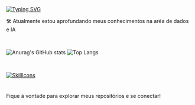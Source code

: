 <!--TEXT-->

  <a href="https://git.io/typing-svg">
    <img src="https://readme-typing-svg.demolab.com?font=Fira+Code&weight=600&size=25&pause=1000&color=ffffff&random=false&width=435&height=40&lines=Ol%C3%A1%2C+Eu+sou+Marco+Sabino!"        alt="Typing SVG">
  </a>

</div>

<!--DESCRIPTION-->
  🛠 Atualmente estou aprofundando meus conhecimentos na aréa de dados e IA
  </p>
  
</div>

<!--STATS-->
 <br>

  
![Anurag's GitHub stats](https://github-readme-stats.vercel.app/api?username=Gb-Malaquias&show_icons=true&theme=dark&show)
![Top Langs](https://github-readme-stats.vercel.app/api/top-langs/?username=Gb-Malaquias&layout=compact&theme=dark&show)

</div>


<!--TECHNOLOGIES-->

<br>
  
  [![SkillIcons](https://skillicons.dev/icons?i=js,html,css,py,mysql,java)](https://skillicons.dev)<br/>
<div/>
 </p>

# 
Fique à vontade para explorar meus repositórios e se conectar!
